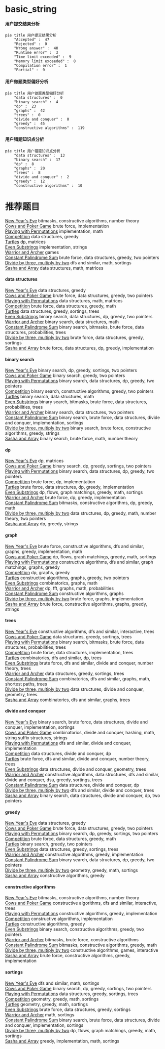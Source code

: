 # basic_string
<!-- tabs:start -->
#### **用户提交结果分析**

```mermaid
pie title 用户提交结果分析
    "Accepted" :  47
    "Rejected" :  0
    "Wrong answer" :  40
    "Runtime error" :  3
    "Time limit exceeded" :  9
    "Memory limit exceeded" :  0
    "Compilation error" :  1
    "Partial" :  0
```
#### **用户做题类型偏好分析**

```mermaid
pie title 用户做题类型偏好分析
    "data structures" :  0
    "binary search" :  4
    "dp" :  23
    "graphs" :  42
    "trees" :  0
    "divide and conquer" :  0
    "greedy" :  45
    "constructive algorithms" :  119
```
#### **用户错题知识点分析**

```mermaid
pie title 用户错题知识点分析
    "data structures" :  13
    "binary search" :  17
    "dp" :  8
    "graphs" :  20
    "trees" :  8
    "divide and conquer" :  2
    "greedy" :  12
    "constructive algorithms" :  10
```
<!-- tabs:end -->
# 推荐题目
[New Year's Eve](http://codeforces.com/problemset/problem/912/B)		bitmasks,
                        constructive algorithms,
                        number theory		  
[Cows and Poker Game](http://codeforces.com/problemset/problem/284/B)		brute force,
                        implementation		  
[Playing with Permutations](http://codeforces.com/problemset/problem/251/B)		implementation,
                        math		  
[Competition](http://codeforces.com/problemset/problem/144/E)		data structures,
                        greedy		  
[Turtles](http://codeforces.com/problemset/problem/348/D)		dp,
                        matrices		  
[Even Substrings](http://codeforces.com/problemset/problem/1139/A)		implementation,
                        strings		  
[Warrior and Archer](http://codeforces.com/problemset/problem/594/A)		games		  
[Constant Palindrome Sum](http://codeforces.com/problemset/problem/1343/D)		brute force,
                        data structures,
                        greedy,
                        two pointers		  
[Divide by three, multiply by two](http://codeforces.com/problemset/problem/977/D)		dfs and similar,
                        math,
                        sortings		  
[Sasha and Array](http://codeforces.com/problemset/problem/718/C)		data structures,
                        math,
                        matrices		  
<!-- tabs:start -->
#### **data structures**
[New Year's Eve](http://codeforces.com/problemset/problem/144/E)		data structures,
                        greedy		  
[Cows and Poker Game](http://codeforces.com/problemset/problem/1343/D)		brute force,
                        data structures,
                        greedy,
                        two pointers		  
[Playing with Permutations](http://codeforces.com/problemset/problem/718/C)		data structures,
                        math,
                        matrices		  
[Competition](http://codeforces.com/problemset/problem/1185/C2)		brute force,
                        data structures,
                        greedy,
                        math		  
[Turtles](http://codeforces.com/problemset/problem/1466/D)		data structures,
                        greedy,
                        sortings,
                        trees		  
[Even Substrings](http://codeforces.com/problemset/problem/1492/C)		binary search,
                        data structures,
                        dp,
                        greedy,
                        two pointers		  
[Warrior and Archer](http://codeforces.com/problemset/problem/1490/G)		binary search,
                        data structures,
                        math		  
[Constant Palindrome Sum](http://codeforces.com/problemset/problem/1479/D)		binary search,
                        bitmasks,
                        brute force,
                        data structures,
                        probabilities,
                        trees		  
[Divide by three, multiply by two](http://codeforces.com/problemset/problem/1497/A)		brute force,
                        data structures,
                        greedy,
                        sortings		  
[Sasha and Array](http://codeforces.com/problemset/problem/1491/C)		brute force,
                        data structures,
                        dp,
                        greedy,
                        implementation		  
#### **binary search**
[New Year's Eve](https://codeforces.com/contest/1471/problem/C)		binary search,
                        dp,
                        greedy,
                        sortings,
                        two pointers		  
[Cows and Poker Game](https://codeforces.com/contest/957/problem/C)		binary search,
                        greedy,
                        two pointers		  
[Playing with Permutations](http://codeforces.com/problemset/problem/1492/C)		binary search,
                        data structures,
                        dp,
                        greedy,
                        two pointers		  
[Competition](http://codeforces.com/problemset/problem/1463/D)		binary search,
                        constructive algorithms,
                        greedy,
                        two pointers		  
[Turtles](http://codeforces.com/problemset/problem/1490/G)		binary search,
                        data structures,
                        math		  
[Even Substrings](http://codeforces.com/problemset/problem/1479/D)		binary search,
                        bitmasks,
                        brute force,
                        data structures,
                        probabilities,
                        trees		  
[Warrior and Archer](http://codeforces.com/problemset/problem/1436/E)		binary search,
                        data structures,
                        two pointers		  
[Constant Palindrome Sum](http://codeforces.com/problemset/problem/1461/D)		binary search,
                        brute force,
                        data structures,
                        divide and conquer,
                        implementation,
                        sortings		  
[Divide by three, multiply by two](http://codeforces.com/problemset/problem/1493/C)		binary search,
                        brute force,
                        constructive algorithms,
                        greedy,
                        strings		  
[Sasha and Array](http://codeforces.com/problemset/problem/1487/D)		binary search,
                        brute force,
                        math,
                        number theory		  
#### **dp**
[New Year's Eve](http://codeforces.com/problemset/problem/348/D)		dp,
                        matrices		  
[Cows and Poker Game](https://codeforces.com/contest/1471/problem/C)		binary search,
                        dp,
                        greedy,
                        sortings,
                        two pointers		  
[Playing with Permutations](http://codeforces.com/problemset/problem/1492/C)		binary search,
                        data structures,
                        dp,
                        greedy,
                        two pointers		  
[Competition](https://codeforces.com/contest/1457/problem/C)		brute force,
                        dp,
                        implementation		  
[Turtles](http://codeforces.com/problemset/problem/1491/C)		brute force,
                        data structures,
                        dp,
                        greedy,
                        implementation		  
[Even Substrings](http://codeforces.com/problemset/problem/1437/C)		dp,
                        flows,
                        graph matchings,
                        greedy,
                        math,
                        sortings		  
[Warrior and Archer](http://codeforces.com/problemset/problem/1499/B)		brute force,
                        dp,
                        greedy,
                        implementation		  
[Constant Palindrome Sum](http://codeforces.com/problemset/problem/1491/D)		bitmasks,
                        constructive algorithms,
                        dp,
                        greedy,
                        math		  
[Divide by three, multiply by two](http://codeforces.com/problemset/problem/1497/E1)		data structures,
                        dp,
                        greedy,
                        math,
                        number theory,
                        two pointers		  
[Sasha and Array](http://codeforces.com/problemset/problem/1466/C)		dp,
                        greedy,
                        strings		  
#### **graph**
[New Year's Eve](http://codeforces.com/problemset/problem/1487/C)		brute force,
                        constructive algorithms,
                        dfs and similar,
                        graphs,
                        greedy,
                        implementation,
                        math		  
[Cows and Poker Game](http://codeforces.com/problemset/problem/1437/C)		dp,
                        flows,
                        graph matchings,
                        greedy,
                        math,
                        sortings		  
[Playing with Permutations](http://codeforces.com/problemset/problem/1470/D)		constructive algorithms,
                        dfs and similar,
                        graph matchings,
                        graphs,
                        greedy		  
[Competition](http://codeforces.com/problemset/problem/1476/C)		dp,
                        graphs,
                        greedy		  
[Turtles](http://codeforces.com/problemset/problem/1304/D)		constructive algorithms,
                        graphs,
                        greedy,
                        two pointers		  
[Even Substrings](http://codeforces.com/problemset/problem/1475/C)		combinatorics,
                        graphs,
                        math		  
[Warrior and Archer](http://codeforces.com/problemset/problem/553/E)		dp,
                        fft,
                        graphs,
                        math,
                        probabilities		  
[Constant Palindrome Sum](http://codeforces.com/problemset/problem/1495/C)		constructive algorithms,
                        graphs		  
[Divide by three, multiply by two](http://codeforces.com/problemset/problem/1510/K)		brute force,
                        graphs,
                        implementation		  
[Sasha and Array](http://codeforces.com/problemset/problem/1511/D)		brute force,
                        constructive algorithms,
                        graphs,
                        greedy,
                        strings		  
#### **trees**
[New Year's Eve](http://codeforces.com/problemset/problem/1305/D)		constructive algorithms,
                        dfs and similar,
                        interactive,
                        trees		  
[Cows and Poker Game](http://codeforces.com/problemset/problem/1466/D)		data structures,
                        greedy,
                        sortings,
                        trees		  
[Playing with Permutations](http://codeforces.com/problemset/problem/1479/D)		binary search,
                        bitmasks,
                        brute force,
                        data structures,
                        probabilities,
                        trees		  
[Competition](http://codeforces.com/problemset/problem/1511/C)		brute force,
                        data structures,
                        implementation,
                        trees		  
[Turtles](http://codeforces.com/problemset/problem/1499/F)		combinatorics,
                        dfs and similar,
                        dp,
                        trees		  
[Even Substrings](http://codeforces.com/problemset/problem/1491/E)		brute force,
                        dfs and similar,
                        divide and conquer,
                        number theory,
                        trees		  
[Warrior and Archer](http://codeforces.com/problemset/problem/1466/D)		data structures,
                        greedy,
                        sortings,
                        trees		  
[Constant Palindrome Sum](http://codeforces.com/problemset/problem/1495/D)		combinatorics,
                        dfs and similar,
                        graphs,
                        math,
                        shortest paths,
                        trees		  
[Divide by three, multiply by two](http://codeforces.com/problemset/problem/1303/G)		data structures,
                        divide and conquer,
                        geometry,
                        trees		  
[Sasha and Array](http://codeforces.com/problemset/problem/1454/E)		combinatorics,
                        dfs and similar,
                        graphs,
                        trees		  
#### **divide and conquer**
[New Year's Eve](http://codeforces.com/problemset/problem/1461/D)		binary search,
                        brute force,
                        data structures,
                        divide and conquer,
                        implementation,
                        sortings		  
[Cows and Poker Game](http://codeforces.com/problemset/problem/1466/G)		combinatorics,
                        divide and conquer,
                        hashing,
                        math,
                        string suffix structures,
                        strings		  
[Playing with Permutations](http://codeforces.com/problemset/problem/1490/D)		dfs and similar,
                        divide and conquer,
                        implementation		  
[Competition](https://codeforces.com/contest/1483/problem/C)		data structures,
                        divide and conquer,
                        dp		  
[Turtles](http://codeforces.com/problemset/problem/1491/E)		brute force,
                        dfs and similar,
                        divide and conquer,
                        number theory,
                        trees		  
[Even Substrings](http://codeforces.com/problemset/problem/1303/G)		data structures,
                        divide and conquer,
                        geometry,
                        trees		  
[Warrior and Archer](http://codeforces.com/problemset/problem/1494/D)		constructive algorithms,
                        data structures,
                        dfs and similar,
                        divide and conquer,
                        dsu,
                        greedy,
                        sortings,
                        trees		  
[Constant Palindrome Sum](http://codeforces.com/problemset/problem/1482/E)		data structures,
                        divide and conquer,
                        dp		  
[Divide by three, multiply by two](http://codeforces.com/problemset/problem/566/C)		dfs and similar,
                        divide and conquer,
                        trees		  
[Sasha and Array](http://codeforces.com/problemset/problem/1428/F)		binary search,
                        data structures,
                        divide and conquer,
                        dp,
                        two pointers		  
#### **greedy**
[New Year's Eve](http://codeforces.com/problemset/problem/144/E)		data structures,
                        greedy		  
[Cows and Poker Game](http://codeforces.com/problemset/problem/1343/D)		brute force,
                        data structures,
                        greedy,
                        two pointers		  
[Playing with Permutations](https://codeforces.com/contest/1471/problem/C)		binary search,
                        dp,
                        greedy,
                        sortings,
                        two pointers		  
[Competition](http://codeforces.com/problemset/problem/1185/C2)		brute force,
                        data structures,
                        greedy,
                        math		  
[Turtles](https://codeforces.com/contest/957/problem/C)		binary search,
                        greedy,
                        two pointers		  
[Even Substrings](http://codeforces.com/problemset/problem/1466/D)		data structures,
                        greedy,
                        sortings,
                        trees		  
[Warrior and Archer](http://codeforces.com/problemset/problem/1371/D)		constructive algorithms,
                        greedy,
                        implementation		  
[Constant Palindrome Sum](http://codeforces.com/problemset/problem/1492/C)		binary search,
                        data structures,
                        dp,
                        greedy,
                        two pointers		  
[Divide by three, multiply by two](https://codeforces.com/contest/1496/problem/C)		geometry,
                        greedy,
                        math,
                        sortings		  
[Sasha and Array](http://codeforces.com/problemset/problem/1493/A)		constructive algorithms,
                        greedy		  
#### **constructive algorithms**
[New Year's Eve](http://codeforces.com/problemset/problem/912/B)		bitmasks,
                        constructive algorithms,
                        number theory		  
[Cows and Poker Game](http://codeforces.com/problemset/problem/1305/D)		constructive algorithms,
                        dfs and similar,
                        interactive,
                        trees		  
[Playing with Permutations](http://codeforces.com/problemset/problem/1371/D)		constructive algorithms,
                        greedy,
                        implementation		  
[Competition](http://codeforces.com/problemset/problem/676/A)		constructive algorithms,
                        implementation		  
[Turtles](http://codeforces.com/problemset/problem/1493/A)		constructive algorithms,
                        greedy		  
[Even Substrings](http://codeforces.com/problemset/problem/1463/D)		binary search,
                        constructive algorithms,
                        greedy,
                        two pointers		  
[Warrior and Archer](https://codeforces.com/contest/1456/problem/B)		bitmasks,
                        brute force,
                        constructive algorithms		  
[Constant Palindrome Sum](http://codeforces.com/problemset/problem/1492/D)		bitmasks,
                        constructive algorithms,
                        greedy,
                        math		  
[Divide by three, multiply by two](https://codeforces.com/contest/1504/problem/D)		constructive algorithms,
                        games,
                        interactive		  
[Sasha and Array](https://codeforces.com/contest/1483/problem/A)		brute force,
                        constructive algorithms,
                        greedy,
                        implementation		  
#### **sortings**
[New Year's Eve](http://codeforces.com/problemset/problem/977/D)		dfs and similar,
                        math,
                        sortings		  
[Cows and Poker Game](https://codeforces.com/contest/1471/problem/C)		binary search,
                        dp,
                        greedy,
                        sortings,
                        two pointers		  
[Playing with Permutations](http://codeforces.com/problemset/problem/1466/D)		data structures,
                        greedy,
                        sortings,
                        trees		  
[Competition](https://codeforces.com/contest/1496/problem/C)		geometry,
                        greedy,
                        math,
                        sortings		  
[Turtles](http://codeforces.com/problemset/problem/1495/A)		geometry,
                        greedy,
                        math,
                        sortings		  
[Even Substrings](http://codeforces.com/problemset/problem/1497/A)		brute force,
                        data structures,
                        greedy,
                        sortings		  
[Warrior and Archer](http://codeforces.com/problemset/problem/1427/A)		math,
                        sortings		  
[Constant Palindrome Sum](http://codeforces.com/problemset/problem/1461/D)		binary search,
                        brute force,
                        data structures,
                        divide and conquer,
                        implementation,
                        sortings		  
[Divide by three, multiply by two](http://codeforces.com/problemset/problem/1437/C)		dp,
                        flows,
                        graph matchings,
                        greedy,
                        math,
                        sortings		  
[Sasha and Array](http://codeforces.com/problemset/problem/1473/A)		greedy,
                        implementation,
                        math,
                        sortings		  
<!-- tabs:end -->
